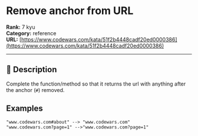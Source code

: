 # Remove anchor from URL

**Rank:** 7 kyu  
**Category:** reference  
**URL:** [https://www.codewars.com/kata/51f2b4448cadf20ed0000386](https://www.codewars.com/kata/51f2b4448cadf20ed0000386)

---

## 📝 Description

Complete the function/method so that it returns the url with anything after the anchor (`#`) removed. 

## Examples

```
"www.codewars.com#about" --> "www.codewars.com"
"www.codewars.com?page=1" -->"www.codewars.com?page=1"
```
